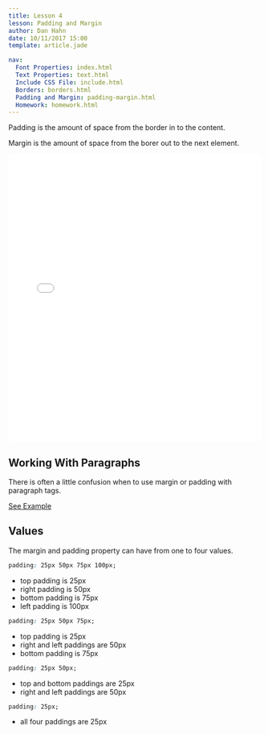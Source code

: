 ```yaml
---
title: Lesson 4
lesson: Padding and Margin
author: Dan Hahn
date: 10/11/2017 15:00
template: article.jade

nav:
  Font Properties: index.html
  Text Properties: text.html
  Include CSS File: include.html
  Borders: borders.html
  Padding and Margin: padding-margin.html
  Homework: homework.html
---
```


Padding is the amount of space from the border in to the content.

Margin is the amount of space from the borer out to the next element.

<iframe height='573' scrolling='no' title='Padding' src='//codepen.io/danhahn/embed/MoQYeQ/?height=573&theme-id=light&default-tab=result&embed-version=2' frameborder='no' allowtransparency='true' allowfullscreen='true' style='width: 100%;'>See the Pen <a href='https://codepen.io/danhahn/pen/MoQYeQ/'>Padding</a> by Dan Hahn (<a href='https://codepen.io/danhahn'>@danhahn</a>) on <a href='https://codepen.io'>CodePen</a>.
</iframe>

## Working With Paragraphs

There is often a little confusion when to use margin or padding with paragraph tags.

<a href="margin-padding-paragraph/" class="btn">See Example</a>

## Values

The margin and padding property can have from one to four values.
```css
padding: 25px 50px 75px 100px;
```
* top padding is 25px
* right padding is 50px
* bottom padding is 75px
* left padding is 100px

```css
padding: 25px 50px 75px;
```

* top padding is 25px
* right and left paddings are 50px
* bottom padding is 75px

```css
padding: 25px 50px;
```

* top and bottom paddings are 25px
* right and left paddings are 50px

```css
padding: 25px;
```
* all four paddings are 25px

